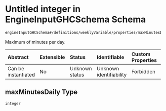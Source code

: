 # Untitled integer in EngineInputGHCSchema Schema

```txt
engineInputGHCSchema#/definitions/weeklyVariable/properties/maxMinutesDaily
```

Maximum of minutes per day.

| Abstract            | Extensible | Status         | Identifiable            | Custom Properties | Additional Properties | Access Restrictions | Defined In                                                        |
| :------------------ | :--------- | :------------- | :---------------------- | :---------------- | :-------------------- | :------------------ | :---------------------------------------------------------------- |
| Can be instantiated | No         | Unknown status | Unknown identifiability | Forbidden         | Allowed               | none                | [ghc.schema.json*](../out/ghc.schema.json "open original schema") |

## maxMinutesDaily Type

`integer`
